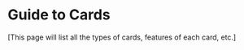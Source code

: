 ---
---

Guide to Cards
==============

[This page will list all the types of cards, features of each card,
etc.]


